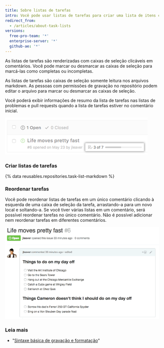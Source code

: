 ```yaml
---
title: Sobre listas de tarefas
intro: Você pode usar listas de tarefas para criar uma lista de itens com caixas de seleção na pull request e comentários de problema ou arquivos markdown em seu repositório.
redirect_from:
  - /articles/about-task-lists
versions:
  free-pro-team: '*'
  enterprise-server: '*'
  github-ae: '*'
---
```


As listas de tarefas são renderizadas com caixas de seleção clicáveis em comentários. Você pode marcar ou desmarcar as caixas de seleção para marcá-las como completas ou incompletas.

As listas de tarefas são caixas de seleção somente leitura nos arquivos markdown. As pessoas com permissões de gravação no repositório podem editar o arquivo para marcar ou desmarcar as caixas de seleção.

Você poderá exibir informações de resumo da lista de tarefas nas listas de problemas e pull requests quando a lista de tarefas estiver no comentário inicial.

![Resumo da lista de tarefas](/assets/images/help/issues/task-list-summary.png)

### Criar listas de tarefas

{% data reusables.repositories.task-list-markdown %}

### Reordenar tarefas

Você pode reordenar listas de tarefas em um único comentário clicando à esquerda de uma caixa de seleção da tarefa, arrastando-a para um novo local e soltando-a. Se você tiver várias listas em um comentário, será possível reordenar tarefas no único comentário. Não é possível adicionar nem reordenar tarefas em diferentes comentários.

![Lista de tarefas reordenadas](/assets/images/help/writing/task-list-reordered.gif)

### Leia mais

* "[Sintaxe básica de gravação e formatação](/articles/basic-writing-and-formatting-syntax)"
